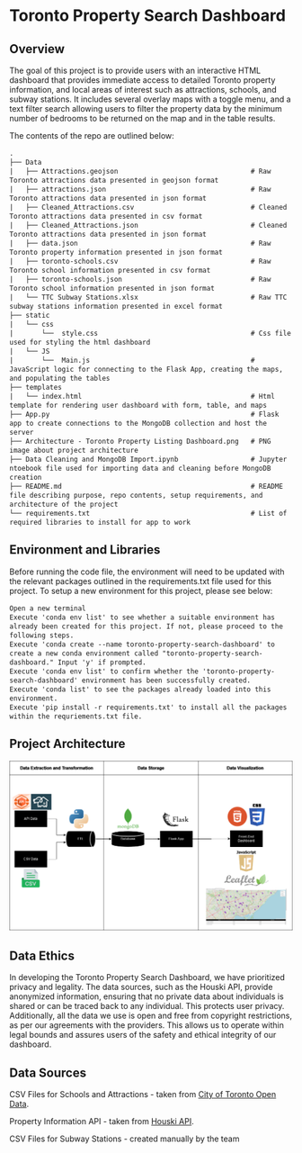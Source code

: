 # Toronto Property Search Dashboard

## Overview
The goal of this project is to provide users with an interactive HTML dashboard that provides immediate access to detailed Toronto property information, and local areas of interest such as attractions, schools, and subway stations. It includes several overlay maps with a toggle menu, and a text filter search allowing users to filter the property data by the minimum number of bedrooms to be returned on the map and in the table results. 

The contents of the repo are outlined below:
```
.
├── Data
|   ├── Attractions.geojson                                 # Raw Toronto attractions data presented in geojson format
|   ├── attractions.json                                    # Raw Toronto attractions data presented in json format
|   ├── Cleaned_Attractions.csv                             # Cleaned Toronto attractions data presented in csv format
|   ├── Cleaned_Attractions.json                            # Cleaned Toronto attractions data presented in json format
|   ├── data.json                                           # Raw Toronto property information presented in json format
|   ├── toronto-schools.csv                                 # Raw Toronto school information presented in csv format
|   ├── toronto-schools.json                                # Raw Toronto school information presented in json format
|   └── TTC Subway Stations.xlsx                            # Raw TTC subway stations information presented in excel format
├── static
|   └── css         
|       └──  style.css                                      # Css file used for styling the html dashboard
|   └── JS  
|       └──  Main.js                                        # JavaScript logic for connecting to the Flask App, creating the maps, and populating the tables                 
├── templates
|   └── index.html                                          # Html template for rendering user dashboard with form, table, and maps
├── App.py                                                  # Flask app to create connections to the MongoDB collection and host the server
├── Architecture - Toronto Property Listing Dashboard.png   # PNG image about project architecture
├── Data Cleaning and MongoDB Import.ipynb                  # Jupyter ntoebook file used for importing data and cleaning before MongoDB creation
├── README.md                                               # README file describing purpose, repo contents, setup requirements, and architecture of the project
└── requirements.txt                                        # List of required libraries to install for app to work
```


## Environment and Libraries
Before running the code file, the environment will need to be updated with the relevant packages outlined in the requirements.txt file used for this project. To setup a new environment for this project, please see below:

```
Open a new terminal
Execute 'conda env list' to see whether a suitable environment has already been created for this project. If not, please proceed to the following steps.
Execute 'conda create --name toronto-property-search-dashboard' to create a new conda environment called "toronto-property-search-dashboard." Input 'y' if prompted.
Execute 'conda env list' to confirm whether the 'toronto-property-search-dashboard' environment has been successfully created.
Execute 'conda list' to see the packages already loaded into this environment.
Execute 'pip install -r requirements.txt' to install all the packages within the requriements.txt file. 
```

## Project Architecture
![Architecture - Toronto Property Listing Dashboard](<Architecture - Toronto Property Listing Dashboard.png>)

## Data Ethics

In developing the Toronto Property Search Dashboard, we have prioritized privacy and legality. The data sources, such as the Houski API, provide anonymized information, ensuring that no private data about individuals is shared or can be traced back to any individual. This protects user privacy. Additionally, all the data we use is open and free from copyright restrictions, as per our agreements with the providers. This allows us to operate within legal bounds and assures users of the safety and ethical integrity of our dashboard.

## Data Sources

CSV Files for Schools and Attractions - taken from <a href= "https://open.toronto.ca/catalogue/">  City of Toronto Open Data</a>.

Property Information API - taken from <a href= "https://www.houski.ca/api-documentation">  Houski API</a>.

CSV Files for Subway Stations - created manually by the team
